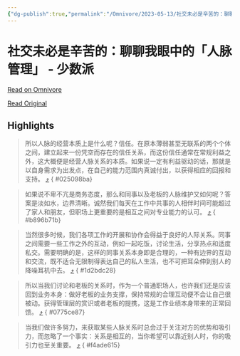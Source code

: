 ```yaml
---
{"dg-publish":true,"permalink":"/Omnivore/2023-05-13/社交未必是辛苦的：聊聊我眼中的「人脉管理」 - 少数派/"}
---
```



# 社交未必是辛苦的：聊聊我眼中的「人脉管理」 - 少数派

[Read on Omnivore](https://omnivore.app/me/-1881554c40c)

[Read Original](https://sspai.com/post/79780)

## Highlights

> 所以人脉的经营本质上是什么呢？信任。在原本薄弱甚至无联系的两个个体之间，建立起来一份凭空而存在的信任关系，而这份信任通常在常规利益之外，这大概便是经营人脉关系的本质。如果说一定有利益驱动的话，那就是以自身需求为出发点，在自己的能力范围内真诚付出，以获得相应的回报和支持。 [⤴️](https://omnivore.app/me/-1881554c40c#025098ba-a9d6-44f0-8ef9-ebfcb3e0c317) 
{ #025098ba}


> 如果说不卑不亢是商务态度，那么和同事以及老板的人脉维护又如何呢？答案是淡如水，边界清晰。诚然我们每天在工作中共事的人相伴时间可能超过了家人和朋友，但职场上更重要的是相互之间对专业能力的认可。 [⤴️](https://omnivore.app/me/-1881554c40c#b896b71b-8134-4d2a-9015-bf83e9aab52b) 
{ #b896b71b}


> 当然很多时候，我们各项工作的开展和协作会得益于良好的人际关系。同事之间需要一些工作之外的互动，例如一起吃饭，讨论生活，分享热点和适度私交。需要明确的是，这样的同事关系本身即是合理的，一种有边界的互动和交流，既不适合无限制得表达自己的私人生活，也不可把耳朵伸到别人的降噪耳机中去。 [⤴️](https://omnivore.app/me/-1881554c40c#1d2bdc28-bc04-4860-9628-887f04681409) 
{ #1d2bdc28}


> 所以当我们讨论和老板的关系时，作为一个普通职场人，也许我们还是应该回到业务本身：做好老板的业务支撑，保持常规的合理互动便不会让自己很被动。获得管理层的赏识或者老板的提携，这是工作业绩本身带来的正常回馈。 [⤴️](https://omnivore.app/me/-1881554c40c#0775ce87-7c5d-4704-a288-0860a01631d2) 
{ #0775ce87}


> 当我们做许多努力，来获取某些人脉关系时总会过于关注对方的优势和吸引力，而忽略了一个事实：关系是相互的，当你希望可以靠近别人时，你的吸引力也至关重要。 [⤴️](https://omnivore.app/me/-1881554c40c#f4ade615-4c54-4deb-b531-5a4ffd5b81b5) 
{ #f4ade615}

